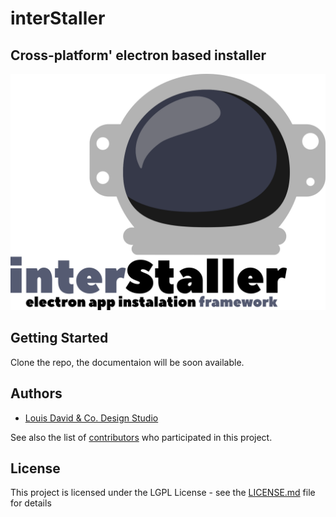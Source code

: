 # interStaller

## Cross-platform' electron based installer


<img src="https://github.com/ldco/interStaller/blob/master/iStallerLogo.png"  width="600">

##

## Getting Started

Clone the repo, the documentaion will be soon available.

## Authors

* [Louis David & Co. Design Studio](https://ldcodesign.com)

See also the list of [contributors](https://github.com/your/project/contributors) who participated in this project.

## License

This project is licensed under the LGPL License - see the [LICENSE.md](LICENSE.md) file for details





